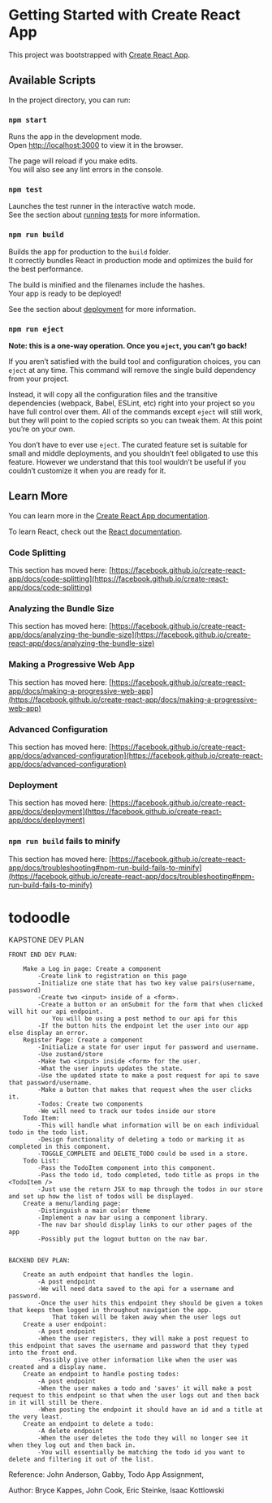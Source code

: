 # Getting Started with Create React App

This project was bootstrapped with [Create React App](https://github.com/facebook/create-react-app).

## Available Scripts

In the project directory, you can run:

### `npm start`

Runs the app in the development mode.\
Open [http://localhost:3000](http://localhost:3000) to view it in the browser.

The page will reload if you make edits.\
You will also see any lint errors in the console.

### `npm test`

Launches the test runner in the interactive watch mode.\
See the section about [running tests](https://facebook.github.io/create-react-app/docs/running-tests) for more information.

### `npm run build`

Builds the app for production to the `build` folder.\
It correctly bundles React in production mode and optimizes the build for the best performance.

The build is minified and the filenames include the hashes.\
Your app is ready to be deployed!

See the section about [deployment](https://facebook.github.io/create-react-app/docs/deployment) for more information.

### `npm run eject`

**Note: this is a one-way operation. Once you `eject`, you can’t go back!**

If you aren’t satisfied with the build tool and configuration choices, you can `eject` at any time. This command will remove the single build dependency from your project.

Instead, it will copy all the configuration files and the transitive dependencies (webpack, Babel, ESLint, etc) right into your project so you have full control over them. All of the commands except `eject` will still work, but they will point to the copied scripts so you can tweak them. At this point you’re on your own.

You don’t have to ever use `eject`. The curated feature set is suitable for small and middle deployments, and you shouldn’t feel obligated to use this feature. However we understand that this tool wouldn’t be useful if you couldn’t customize it when you are ready for it.

## Learn More

You can learn more in the [Create React App documentation](https://facebook.github.io/create-react-app/docs/getting-started).

To learn React, check out the [React documentation](https://reactjs.org/).

### Code Splitting

This section has moved here: [https://facebook.github.io/create-react-app/docs/code-splitting](https://facebook.github.io/create-react-app/docs/code-splitting)

### Analyzing the Bundle Size

This section has moved here: [https://facebook.github.io/create-react-app/docs/analyzing-the-bundle-size](https://facebook.github.io/create-react-app/docs/analyzing-the-bundle-size)

### Making a Progressive Web App

This section has moved here: [https://facebook.github.io/create-react-app/docs/making-a-progressive-web-app](https://facebook.github.io/create-react-app/docs/making-a-progressive-web-app)

### Advanced Configuration

This section has moved here: [https://facebook.github.io/create-react-app/docs/advanced-configuration](https://facebook.github.io/create-react-app/docs/advanced-configuration)

### Deployment

This section has moved here: [https://facebook.github.io/create-react-app/docs/deployment](https://facebook.github.io/create-react-app/docs/deployment)

### `npm run build` fails to minify

This section has moved here: [https://facebook.github.io/create-react-app/docs/troubleshooting#npm-run-build-fails-to-minify](https://facebook.github.io/create-react-app/docs/troubleshooting#npm-run-build-fails-to-minify)

# todoodle

KAPSTONE DEV PLAN

    FRONT END DEV PLAN:

        Make a Log in page: Create a component
            -Create link to registration on this page
            -Initialize one state that has two key value pairs(username, password)
            -Create two <input> inside of a <form>.
            -Create a button or an onSubmit for the form that when clicked will hit our api endpoint. 
                You will be using a post method to our api for this
            -If the button hits the endpoint let the user into our app else display an error.
        Register Page: Create a component
            -Initialize a state for user input for password and username. 
            -Use zustand/store
            -Make two <input> inside <form> for the user. 
            -What the user inputs updates the state.
            -Use the updated state to make a post request for api to save that password/username. 
            -Make a button that makes that request when the user clicks it.
            -Todos: Create two components
            -We will need to track our todos inside our store
        Todo Item:
            -This will handle what information will be on each individual todo in the todo list. 
            -Design functionality of deleting a todo or marking it as completed in this component. 
            -TOGGLE_COMPLETE and DELETE_TODO could be used in a store.
        Todo List: 
            -Pass the TodoItem component into this component. 
            -Pass the todo id, todo completed, todo title as props in the <TodoItem />
            -Just use the return JSX to map through the todos in our store and set up how the list of todos will be displayed.
        Create a menu/landing page:
            -Distinguish a main color theme
            -Implement a nav bar using a component library. 
            -The nav bar should display links to our other pages of the app
            -Possibly put the logout button on the nav bar. 


    BACKEND DEV PLAN:

        Create an auth endpoint that handles the login.
            -A post endpoint
            -We will need data saved to the api for a username and password. 
            -Once the user hits this endpoint they should be given a token that keeps them logged in throughout navigation the app. 
                That token will be taken away when the user logs out
        Create a user endpoint: 
            -A post endpoint
            -When the user registers, they will make a post request to this endpoint that saves the username and password that they typed   into the front end. 
            -Possibly give other information like when the user was created and a display name.
        Create an endpoint to handle posting todos:
            -A post endpoint
            -When the user makes a todo and 'saves' it will make a post request to this endpoint so that when the user logs out and then back in it will still be there. 
            -When posting the endpoint it should have an id and a title at the very least. 
        Create an endpoint to delete a todo: 
            -A delete endpoint
            -When the user deletes the todo they will no longer see it when they log out and then back in. 
            -You will essentially be matching the todo id you want to delete and filtering it out of the list.

Reference: John Anderson, Gabby, Todo App Assignment, 

Author: Bryce Kappes, John Cook, Eric Steinke, Isaac Kottlowski
